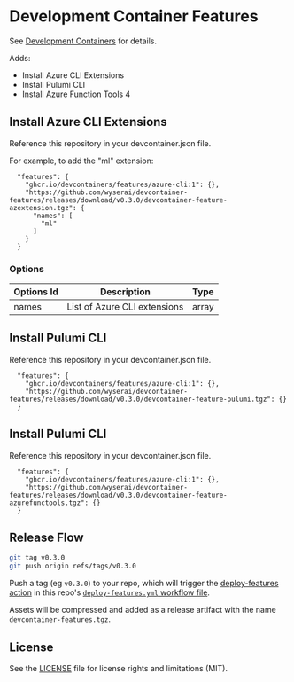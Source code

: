 # Development Container Features

See [Development Containers](https://github.com/devcontainers/spec) for details.

Adds:

- Install Azure CLI Extensions
- Install Pulumi CLI
- Install Azure Function Tools 4

## Install Azure CLI Extensions

Reference this repository in your devcontainer.json file.

For example, to add the "ml" extension:

```jsonc
  "features": {
    "ghcr.io/devcontainers/features/azure-cli:1": {},
    "https://github.com/wyserai/devcontainer-features/releases/download/v0.3.0/devcontainer-feature-azextension.tgz": {
      "names": [
        "ml"
      ]
    }
  }
```

### Options

| Options Id | Description                  | Type  |
|------------|------------------------------|-------|
| names      | List of Azure CLI extensions | array |


## Install Pulumi CLI

Reference this repository in your devcontainer.json file.

```jsonc
  "features": {
    "ghcr.io/devcontainers/features/azure-cli:1": {},
    "https://github.com/wyserai/devcontainer-features/releases/download/v0.3.0/devcontainer-feature-pulumi.tgz": {}
  }
```

## Install Pulumi CLI

Reference this repository in your devcontainer.json file.

```jsonc
  "features": {
    "ghcr.io/devcontainers/features/azure-cli:1": {},
    "https://github.com/wyserai/devcontainer-features/releases/download/v0.3.0/devcontainer-feature-azurefunctools.tgz": {}
  }
```

## Release Flow

```sh
git tag v0.3.0
git push origin refs/tags/v0.3.0
```

Push a tag (eg `v0.3.0`) to your repo, which will trigger the [deploy-features action](https://github.com/microsoft/publish-dev-container-features-action) in this repo's [`deploy-features.yml` workflow file](https://github.com/microsoft/dev-container-features-template/blob/main/.github/workflows/deploy-features.yml).

Assets will be compressed and added as a release artifact with the name `devcontainer-features.tgz`.

## License

See the [LICENSE](LICENSE.md) file for license rights and limitations (MIT).

